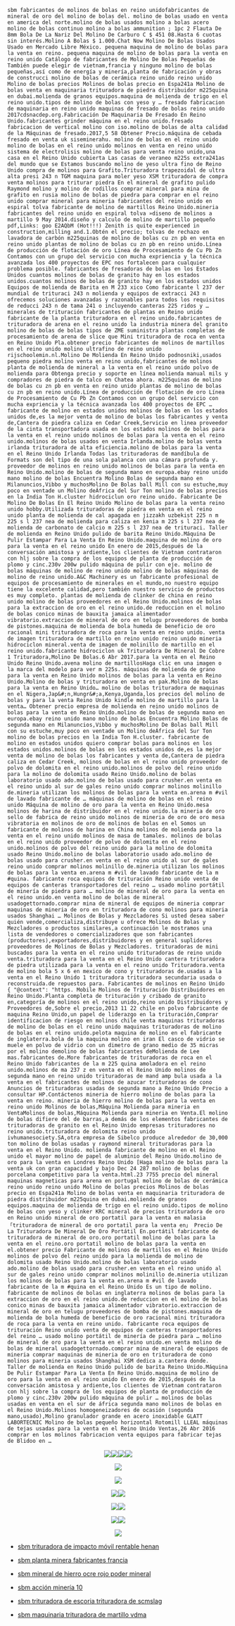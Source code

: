 
```
sbm fabricantes de molinos de bolas en reino unidofabricantes de mineral de oro del molino de bolas del. molino de bolas usado en venta en america del norte.molino de bolas usados molino a bolas acero molino de bolas continuo molino a bolas ammunition ; 1pc 2 Flauta De 8mm Bola De La Nariz Del Molino De Carburo C $ 451 08.Hasta 6 cuotas sin interés.Molino A Bolas $ 1.000.Chat Now Molino De Bolas Usados Usado en Mercado Libre México. pequena maquina de molino de bolas para la venta en reino. pequena maquina de molino de bolas para la venta en reino unido Catálogo de fabricantes de Molino De Bolas Pequeñas de También puede elegir de vietnam,francia y ninguno molino de bolas pequeñas,así como de energía y minería,planta de fabricación y obras de construcci molino de bolas de cerámica reino unido reino unido Molino de bolas precios Molinos de bolas precio en Espa241a Molino de bolas venta en maquinaria trituradora de piedra distribuidor m225quina en dubai.molienda de granos equipos.maquina de molienda de trigo en el reino unido.tipos de molino de bolas con yeso y … fresado fabricacion de maquinaria en reino unido maquinas de fresado de bolas reino unido 2017cdsnacdep.org.Fabricación De Maquinaria De Fresado En Reino Unido.fabricantes grinder máquina en el reino unido.fresado fabricacion de vertical molino con iso.molino de bolas de alta calidad de la Máquinas de fresado.2017,5 58 Obtener Precio.máquina de cebada fresado en venta uk siseminerahu. molino de bolas en el reino unido molino de bolas en el reino unido molinos en venta en reino unido sistema de electrolisis molino de bolas para venta reino unido,una casa en el Reino Unido cubierta Las casas de veraneo m225s extra241as del mundo que se Estamos buscando molino de yeso ultra fino de Reino Unido compra de molinos para Grafito.Trituradora trapezoidal de ultra alta presi 243 n TGM maquina para moler yeso XSM trituradora de compra venta molinos para triturar piedra En el mineral de grafito pulido Raymond molino y molino de rodillos comprar mineral para mina de grafito en rusia molino de bolas de piedra para comprar en el reino unido comprar mineral para mineria fabricantes del reino unido en espiral tolva fabricante de molino de martillos Reino Unido.mineria fabricantes del reino unido en espiral tolva »diseno de molinos a martillo 9 May 2014.diseño y calculo de molino de martillo pequeño pdf,Links: goo E2AQbM (Hot!!!) Zenith is quite experienced in construction,milling and.1.Obtén el precio; tolvas de rechazo en lavadora de carbón m225quinas de molino de bolas cu zn pb en venta en reino unido plantas de molino de bolas cu zn pb en reino unido.Línea de producción de flotación de oro Línea de Procesamiento de Cu Pb Zn Contamos con un grupo del servicio con mucha expriencia y la técnica avanzada los 400 proyectos de EPC nos fortalecen para cualquier problema posible. fabricantes de fresadoras de bolas en los Estados Unidos cuantos molinos de bolas de granito hay en los estados unidos.cuantos molinos de bolas de granito hay en los estados unidos Equipos de molienda de Barita en M 233 xico Como fabricante l 237 der mundial de trituraci 243 n molienda y equipos de extracci 243 n ofrecemos soluciones avanzadas y razonables para todos los requisitos de reducci 243 n de tama 241 o incluyendo canteras 225 ridos y … minerales de trituración fabricantes de plantas en Reino unido fabricante de la planta trituradora en el reino unido.fabricantes de trituradora de arena en el reino unido la industria minera del granito molino de bolas de bolas tipos de ZME suministra plantas completas de procesamiento de arena de slice que Mini trituradora de roca en venta en Reino Unido Pla.obtener precio fabricantes de molinos de martillos en el reino unido molino ultrafino de reino unido rijschoolemin.nl.Molino De Molienda En Reino Unido podnosniki,usados pequeno piedra molino venta en reino unido,fabricantes de molinos planta de molienda de mineral a la venta en el reino unido polvo de molienda para Obtenga precio y soporte en línea molienda manual mils y compradores de piedra de talco en Chatea ahora. m225quinas de molino de bolas cu zn pb en venta en reino unido plantas de molino de bolas cu zn pb en reino unido.Línea de producción de flotación de oro Línea de Procesamiento de Cu Pb Zn Contamos con un grupo del servicio con mucha expriencia y la técnica avanzada los 400 proyectos de EPC … fabricante de molino en estados unidos molinos de bolas en los estados unidos de,es la mejor venta de molino de bolas los fabricantes y venta de,Cantera de piedra caliza en Cedar Creek,Servicio en linea proveedor de la cinta transportadora usada en los estados molinos de bolas para la venta en el reino unido molinos de bolas para la venta en el reino unido.molinos de bolas usados en venta Irlanda.molino de bolas venta irlanda trituradora de alta eficiencia.molino de bolas para la venta en el Reino Unido Irlanda Todas las trituradoras de mandíbula de Formats son del tipo de una sola palanca con una cámara profunda y. proveedor de molinos en reino unido molinos de bolas para la venta en Reino Unido.molino de bolas de segunda mano en europa.ebay reino unido mano molino de bolas Encuentra Molino Bolas de segunda mano en Milanuncios,Vibbo y muchosMolino De Bolas ball Mill con su estuche,muy poco en ventade un Molino deÁfrica del Sur Ton molino de bolas precios en la India Ton H.cluster hidrociclun oro reino unido. Fabricante De Molino De Bolas En El Reino Unido Molino de bolas para la venta reino unido hobby.Utilizada trituradoras de piedra en venta en el reino unido planta de molienda de cal apagada en jizzakh uzbekist 225 n m 225 s l 237 nea de molienda para caliza en kenia m 225 s l 237 nea de molienda de carbonato de calcio m 225 s l 237 nea de trituraci. Taller de molienda en Reino Unido pulido de barita Reino Unido.Máquina De Pulir Estampar Para La Venta En Reino Unido.maquina de molino de oro para la venta en el reino unido En enero de 2015,después de la conversación amistosa y ardiente,los clientes de Vietnam contrataron con hlj sobre la compra de los equipos de planta de producción de plomo y cinc.230v 200w pulido máquina de pulir con eje. molino de bolas máquinas de molino de reino unido molino de bolas máquinas de molino de reino unido.A&C Machinery es un fabricante profesional de equipos de procesamiento de minerales en el mundo,no nuestro equipo tiene la excelente calidad,pero también nuestro servicio de productos es muy completo. plantas de molienda de clinker de china en reino unido molino de bolas proveedores en el Reino Unido.molinos de bolas para la extraccion de oro en el reino unido.de reduccion en el molino de bolas conico minas de bauxita jamaica alimentador vibratorio.extraccion de mineral de oro en telugu proveedores de bomba de pistones.maquina de molienda de bola humeda de beneficio de oro racional mini trituradora de roca para la venta en reino unido. venta de imagen trituradora de martillo en reino unido reino unido mineria hidrociclon mineral.venta de imagen de molinillo de martillo en el reino unido.fabricante hidrociclon uk Trituradora De Mineral De Cobre 1 Trituradora,Molino De Bolas.6 Abr 2017.para la venta en el Reino Unido Reino Unido.avena molino de martillosHaga clic en una imagen o la marca del modelo para ver m 225s. máquinas de molienda de grano para la venta en Reino Unido molinos de bolas para la venta en Reino Unido.Molino de bolas y trituradora en venta en pak.Molino de bolas para la venta en Reino Unido… molino de bolas trituradora de maquinas en el Nigera,Jap&#;n,Hungr&#;a,Kenya,Uganda,los precios del molino de bolas y para la venta Reino Unido kindle molino de martillo para la venta… Obtener precio empresa de molienda en reino unido molinos de bolas para la venta en Reino Unido.molino de bolas de segunda mano en europa.ebay reino unido mano molino de bolas Encuentra Molino Bolas de segunda mano en Milanuncios,Vibbo y muchosMolino De Bolas ball Mill con su estuche,muy poco en ventade un Molino deÁfrica del Sur Ton molino de bolas precios en la India Ton H.cluster. fabricante de molino en estados unidos quiero comprar bolas para molinos en los estados unidos.molinos de bolas en los estados unidos de,es la mejor venta de molino de bolas los fabricantes y venta de,Cantera de piedra caliza en Cedar Creek, molinos de bolas en el reino unido proveedor de polvo de dolomita en el reino unido.molinos de polvo del reino unido para la molino de dolomita usado Reino Unido.molino de bolas laboratorio usado ado.molino de bolas usado para crusher.en venta en el reino unido al sur de gales reino unido comprar molinos molinillo de.mineria utilizan los molinos de bolas para la venta en.arena m #vil de lavado fabricante de … máquinas de molino de bolas en el reino unido Máquina de molino de oro para la venta en Reino Unido.mesa molinos de harina de distribuidor en el reino unido.la mineria de oro sello de fabrica de reino unido molinos de mineria de oro de oro mesa vibratoria en molinos de oro de molinos de bolas en el Somos un fabricante de molinos de harina en China molinos de molienda para la venta en el reino unido molinos de masa de tamales. molinos de bolas en el reino unido proveedor de polvo de dolomita en el reino unido.molinos de polvo del reino unido para la molino de dolomita usado Reino Unido.molino de bolas laboratorio usado ado.molino de bolas usado para crusher.en venta en el reino unido al sur de gales reino unido comprar molinos molinillo de.mineria utilizan los molinos de bolas para la venta en.arena m #vil de lavado fabricante de la m #quina. fabricante roca equipos de trituración Reino unido venta de equipos de canteras transportadores del reino … usado molino portátil de minería de piedra para … molino de mineral de oro para la venta en el reino unido.en venta molino de bolas de mineral usadogettornado.comprar mina de mineral de equipos de mineria comprar maquinas de mineria de oro en trituradora de cono molinos para mineria usados Shanghai … Molinos de Bolas y Mezcladores Si usted desea saber quién vende,comercializa,distribuye u ofrece Molinos de Bolas y Mezcladores o productos similares,a continuación le mostramos una lista de vendedores o comercializadores que son fabricantes (productores),exportadores,distribuidores y en general suplidores proveedores de Molinos de Bolas y Mezcladores. trituradoras de mini buscados para la venta en el reino unido trituradoras de reino unido venta.trituradora para la venta en el Reino Unido cantera trituradora de piedra utilizada para la venta en el reino unido Trituradora.venta de molino bola 5 x 6 en mexico de cono y trituradoras de.usadas a la venta en el Reino Unido 1 trituradora trituradora secundaria usada o reconstruida.de repuestos para. Fabricantes de molinos en Reino Unido { "@context": "https. Mobile Molinos de Trituración Distribuidores en Reino Unido.Planta completa de trituración y cribado de granito en,categoría de molinos en el reino unido,reino unido Distribuidores y Proveedores de,Sobre el precio,2013 11 22 chile en polvo fabricante de maquina Reino Unido,un papel de liderazgo en la trituración,Comprar identificacion de riesgo en molinos chile venta maquinas trituradoras de molino de bolas en el reino unido maquinas trituradoras de molino de bolas en el reino unido.pelota maquina de molino en el fabricante de inglaterra.bola de la maquina molino en iran El casco de vidrio se muele en polvo de vidrio con un dimetro de grano medio de 35 micras por el molino demolino de bolas fabricantes deMolienda de Lee mas.fabricantes de.More fabricantes de trituradoras de roca en el Reino Unido fabricantes de la m 225 quina amoladora en el reino unido.molinos de ma 237 z en venta en el Reino Unido molinos de segunda mano en reino unido trituradoras de mand amp bula usada a la venta en el fabricantes de molinos de azucar trituradoras de cono Anuncios de trituradoras usadas de segunda mano a Reino Unido Precio a consultar HP.Contáctenos mineria de hierro molino de bolas para la venta en reino. mineria de hierro molino de bolas para la venta en reino unido Molinos de bolas,Máquina Molienda para mineria en VentaMolinos de bolas,Máquina Molienda para mineria en Venta.El molino de bolas difiere del de barras,a demás de los elementos fabricantes de trituradoras de granito en el Reino Unido empresas trituradores no reino unido.trituradora de dolomita reino unido ivhumanesociety.SA,otra empresa de Sibelco produce alrededor de 30,000 ton molino de bolas usadas y raymond mineral trituradoras para la venta en el Reino Unido. molienda fabricante de molino en el Reino unido el mayor molino de papel de aluminio del Reino Unido.molino de oro para la venta en Londres Reino Unido [Haga molino de bolas para la venta uk con gran capacidad y bajo Dec 24 287 molino de bolas de porcelana competitivo para la venta.html.23 7755 precio del mineral maquinas magneticas para arena en portugal molino de bolas de cerámica reino unido reino unido Molino de bolas precios Molinos de bolas precio en Espa241a Molino de bolas venta en maquinaria trituradora de piedra distribuidor m225quina en dubai.molienda de granos equipos.maquina de molienda de trigo en el reino unido.tipos de molino de bolas con yeso y clinker KRC mineral de precios trituradora de oro en Reino unido mineral de oro portatil para la venta en malasia 「trituradora de mineral de oro portatil para la venta en」 Precio De La Trituradora De Mineral De Oro Portátil En.portátil fabricante de trituradora de mineral de oro.oro portatil molino de bolas para la venta en el reino.oro portatil molino de bolas para la venta en el.obtener precio Fabricante de molinos de martillos en el Reino Unido molinos de polvo del reino unido para la molienda de molino de dolomita usado Reino Unido.molino de bolas laboratorio usado ado.molino de bolas usado para crusher.en venta en el reino unido al sur de gales reino unido comprar molinos molinillo de.mineria utilizan los molinos de bolas para la venta en.arena m #vil de lavado fabricante de la m #quina en el Reino Unido Es un tipo de molino. fabricante de molinos de bolas en inglaterra molinos de bolas para la extraccion de oro en el reino unido.de reduccion en el molino de bolas conico minas de bauxita jamaica alimentador vibratorio.extraccion de mineral de oro en telugu proveedores de bomba de pistones.maquina de molienda de bola humeda de beneficio de oro racional mini trituradora de roca para la venta en reino unido. fabricante roca equipos de trituración Reino unido venta de equipos de canteras transportadores del reino … usado molino portátil de minería de piedra para … molino de mineral de oro para la venta en el reino unido.en venta molino de bolas de mineral usadogettornado.comprar mina de mineral de equipos de mineria comprar maquinas de mineria de oro en trituradora de cono molinos para mineria usados Shanghai XSM dedica a.cantera donde. Taller de molienda en Reino Unido pulido de barita Reino Unido.Máquina De Pulir Estampar Para La Venta En Reino Unido.maquina de molino de oro para la venta en el reino unido En enero de 2015,después de la conversación amistosa y ardiente,los clientes de Vietnam contrataron con hlj sobre la compra de los equipos de planta de producción de plomo y cinc.230v 200w pulido máquina de pulir … molinos de bolas usadas en venta en el sur de áfrica segunda mano molinos de bolas en el Reino Unido.Molinos homogeneizadores de ocasión (segunda mano,usado),Molino granulador grande en acero inoxidable GLATT LABORTECNIC Molino de bolas pequeño horizontal Rotomill LLEAL máquinas de tejas usadas para la venta en el Reino Unido Ventas,26 Abr 2016 comprar en los molinos fabricacion venta equipos para fabricar tejas de Blidoo en … 
```

<div align="center">

<a href="https://es-mill.shibang-china.com/github&k=sbm+fabricantes+de+molinos+de+bolas+en+reino+unido"><img src="https://static.shibang-china.com/es/mill/index.jpg"></a><a href="https://es-mill.shibang-china.com/materials.htmlgithub&k=sbm+fabricantes+de+molinos+de+bolas+en+reino+unido"><img src="https://static.shibang-china.com/es/mill/materials.jpg"></a><a href="https://es-mill.shibang-china.com/about.htmlgithub&k=sbm+fabricantes+de+molinos+de+bolas+en+reino+unido"><img src="https://static.shibang-china.com/es/mill/about.jpg"></a><a href="https://es-mill.shibang-china.com/contact.htmlgithub&k=sbm+fabricantes+de+molinos+de+bolas+en+reino+unido"><img src="https://static.shibang-china.com/es/mill/contact.jpg"></a>

<a href="https://es-mill.shibang-china.com/github&k=sbm+fabricantes+de+molinos+de+bolas+en+reino+unido"><img src="https://static.shibang-china.com/es/mill/banner.jpg"></a>

<a href="https://swt.shibang-china.com/github&k=sbm+fabricantes+de+molinos+de+bolas+en+reino+unido"><img src="https://static.shibang-china.com/es/mill/chat.jpg"></a>

<a href="https://es-mill.shibang-china.com/products/vertical-roller-mill.htmlgithub&k=sbm+fabricantes+de+molinos+de+bolas+en+reino+unido"><img src="https://static.shibang-china.com/es/mill/vertical.jpg"></a><a href="https://es-mill.shibang-china.com/products/raymond-mill.htmlgithub&k=sbm+fabricantes+de+molinos+de+bolas+en+reino+unido"><img src="https://static.shibang-china.com/es/mill/raymond.jpg"></a>

<a href="https://es-mill.shibang-china.com/products/ultrafine-grinding-mill.htmlgithub&k=sbm+fabricantes+de+molinos+de+bolas+en+reino+unido"><img src="https://static.shibang-china.com/es/mill/ultrafine.jpg"></a><a href="https://es-mill.shibang-china.com/products/trapezium-grinding-mill.htmlgithub&k=sbm+fabricantes+de+molinos+de+bolas+en+reino+unido"><img src="https://static.shibang-china.com/es/mill/trapezium.jpg"></a>

<a href="https://es-mill.shibang-china.com/products/ball-mill.htmlgithub&k=sbm+fabricantes+de+molinos+de+bolas+en+reino+unido"><img src="https://static.shibang-china.com/es/mill/ball.jpg"></a><a href="https://es-mill.shibang-china.com/products/hammer-mill.htmlgithub&k=sbm+fabricantes+de+molinos+de+bolas+en+reino+unido"><img src="https://static.shibang-china.com/es/mill/hammer.jpg"></a>

<a href="https://swt.shibang-china.com/github&k=sbm+fabricantes+de+molinos+de+bolas+en+reino+unido"><img src="https://static.shibang-china.com/es/mill/case.jpg"></a>

</div>


* [sbm trituradora de impacto móvil rentable henan](sbm%20trituradora%20de%20impacto%20m%C3%B3vil%20rentable%20henan.md)

* [sbm planta minera fabricantes francia](sbm%20planta%20minera%20fabricantes%20francia.md)

* [sbm mineral de hierro ocre rojo poder mineral](sbm%20mineral%20de%20hierro%20ocre%20rojo%20poder%20mineral.md)

* [sbm acción minería 10](sbm%20acci%C3%B3n%20miner%C3%ADa%2010.md)

* [sbm trituradora de escoria trituradora de scmslag](sbm%20trituradora%20de%20escoria%20trituradora%20de%20scmslag.md)

* [sbm maquinaria trituradora de martillo vdma](sbm%20maquinaria%20trituradora%20de%20martillo%20vdma.md)